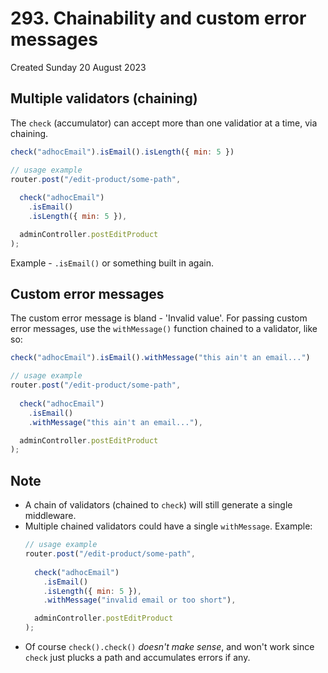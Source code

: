 # 293. Chainability and custom error messages
Created Sunday 20 August 2023

## Multiple validators (chaining)
The `check` (accumulator) can accept more than one validatior at a time, via chaining.
```js
check("adhocEmail").isEmail().isLength({ min: 5 })
```

```js
// usage example
router.post("/edit-product/some-path",
			
  check("adhocEmail")
    .isEmail()
    .isLength({ min: 5 }),

  adminController.postEditProduct
);
```
Example - `.isEmail()` or something built in again.


## Custom error messages
The custom error message is bland - 'Invalid value'. For passing custom error messages, use the `withMessage()` function chained to a validator, like so:
```js
check("adhocEmail").isEmail().withMessage("this ain't an email...")
```

```js
// usage example
router.post("/edit-product/some-path",
			
  check("adhocEmail")
    .isEmail()
    .withMessage("this ain't an email..."),

  adminController.postEditProduct
);
```


## Note
- A chain of validators (chained to `check`) will still generate a single middleware.
- Multiple chained validators could have a single `withMessage`. Example:
	```js
	// usage example
	router.post("/edit-product/some-path",
				
	  check("adhocEmail")
	    .isEmail()
	    .isLength({ min: 5 }),
	    .withMessage("invalid email or too short"),
	
	  adminController.postEditProduct
	);
	```
- Of course `check().check()` *doesn't make sense*, and won't work since `check` just plucks a path and accumulates errors if any.